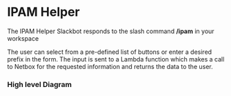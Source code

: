 # IPAM Helper

The IPAM Helper Slackbot responds to the slash command **/ipam** in your workspace

The user can select from a pre-defined list of buttons or enter a desired prefix in the form. The input is sent to a Lambda function which makes a call to Netbox for the requested information and returns the data to the user.

### High level Diagram